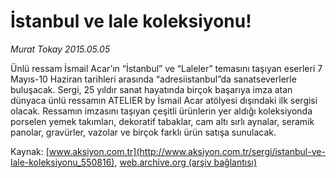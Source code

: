 # İstanbul ve lale koleksiyonu!

*Murat Tokay 2015.05.05*

<div class="pNewsDetailMainContent" itemprop="articleBody">
 <p>
  Ünlü ressam İsmail Acar’ın “İstanbul” ve “Laleler” temasını taşıyan eserleri 7 Mayıs-10 Haziran tarihleri arasında “adresiistanbul”da sanatseverlerle buluşacak. Sergi, 25 yıldır sanat hayatında birçok başarıya imza atan dünyaca ünlü ressamın ATELIER by İsmail Acar atölyesi dışındaki ilk sergisi olacak. Ressamın imzasını taşıyan çeşitli ürünlerin yer aldığı koleksiyonda porselen yemek takımları, dekoratif tabaklar, cam altı sırlı aynalar, seramik panolar, gravürler, vazolar ve birçok farklı ürün satışa sunulacak.
 </p>
</div>


Kaynak: [www.aksiyon.com.tr](http://www.aksiyon.com.tr/sergi/istanbul-ve-lale-koleksiyonu_550816), [web.archive.org (arşiv bağlantısı)](http://web.archive.org/web/20150719011240/http://www.aksiyon.com.tr/sergi/istanbul-ve-lale-koleksiyonu_550816)
